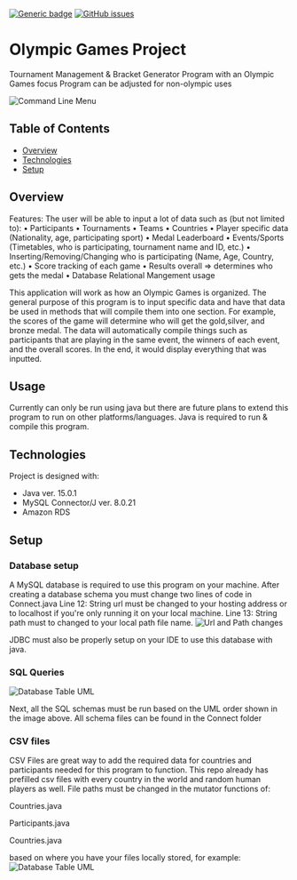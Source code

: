[![Generic badge](https://img.shields.io/badge/Version-0.5.9-<COLOR>.svg)](https://shields.io/) 
[![GitHub issues](https://img.shields.io/github/issues/iDopameme/Olympic-Games-Management)](https://github.com/iDopameme/Olympic-Games-Management/issues)

# Olympic Games Project
Tournament Management & Bracket Generator Program with an Olympic Games focus
Program can be adjusted for non-olympic uses

![Command Line Menu](https://imgur.com/V4hb58i.png)

## Table of Contents
* [Overview](#overview)
* [Technologies](#technologies)
* [Setup](#setup)

## Overview
Features: The user will be able to input a lot of data such as (but not limited to): 
•	Participants
•	Tournaments
• Teams
• Countries
• Player specific data (Nationality, age, participating sport)
•	Medal Leaderboard
•	Events/Sports (Timetables, who is participating, tournament name and ID, etc.)
•	Inserting/Removing/Changing who is participating (Name, Age, Country, etc.)
•	Score tracking of each game
•	Results overall => determines who gets the medal
•	Database Relational Mangement usage

This application will work as how an Olympic Games is organized. The general purpose of this program is to input specific data and have that data be used in methods that will compile them into one section. For example, 
the scores of the game will determine who will get the gold,silver, and 
bronze medal. The data will automatically compile things such as 
participants that are playing in the same event, the winners of each event, 
and the overall scores. In the end, it would display everything that was inputted. 

## Usage
Currently can only be run using java but there are future plans to extend this program to run on other platforms/languages.
Java is required to run & compile this program.

## Technologies
Project is designed with:
* Java ver. 15.0.1
* MySQL Connector/J ver. 8.0.21
* Amazon RDS

## Setup 

### Database setup
A MySQL database is required to use this program on your machine.
After creating a database schema you must change two lines of code in Connect.java
Line 12: String url must be changed to your hosting address or to localhost if you're only running it on your local machine.
Line 13: String path must to changed to your local path file name.
![Url and Path changes](https://imgur.com/OkoSR8p.png)

JDBC must also be properly setup on your IDE to use this database with java.

### SQL Queries
![Database Table UML](https://imgur.com/vubki3H.png)

Next, all the SQL schemas must be run based on the UML order shown in the image above.
All schema files can be found in the Connect folder

### CSV files
CSV Files are great way to add the required data for countries and participants needed for this program to function.
This repo already has prefilled csv files with every country in the world and random human players as well.
File paths must be changed in the mutator functions of:

Countries.java

Participants.java

Countries.java

based on where you have your files locally stored, for example:
![Database Table UML](https://imgur.com/lQAweCt.png)

